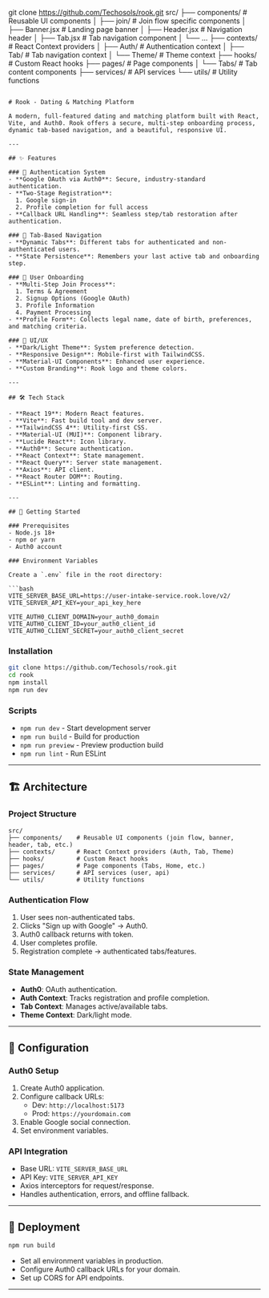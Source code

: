git clone <https://github.com/Techosols/rook.git>
src/
├── components/          # Reusable UI components
│   ├── join/           # Join flow specific components
│   ├── Banner.jsx      # Landing page banner
│   ├── Header.jsx      # Navigation header
│   ├── Tab.jsx         # Tab navigation component
│   └── ...
├── contexts/           # React Context providers
│   ├── Auth/          # Authentication context
│   ├── Tab/           # Tab navigation context
│   └── Theme/         # Theme context
├── hooks/             # Custom React hooks
├── pages/             # Page components
│   └── Tabs/          # Tab content components
├── services/          # API services
└── utils/             # Utility functions
```

# Rook - Dating & Matching Platform

A modern, full-featured dating and matching platform built with React, Vite, and Auth0. Rook offers a secure, multi-step onboarding process, dynamic tab-based navigation, and a beautiful, responsive UI.

---

## ✨ Features

### 🔐 Authentication System
- **Google OAuth via Auth0**: Secure, industry-standard authentication.
- **Two-Stage Registration**: 
  1. Google sign-in
  2. Profile completion for full access
- **Callback URL Handling**: Seamless step/tab restoration after authentication.

### 📱 Tab-Based Navigation
- **Dynamic Tabs**: Different tabs for authenticated and non-authenticated users.
- **State Persistence**: Remembers your last active tab and onboarding step.

### 👤 User Onboarding
- **Multi-Step Join Process**:
  1. Terms & Agreement
  2. Signup Options (Google OAuth)
  3. Profile Information
  4. Payment Processing
- **Profile Form**: Collects legal name, date of birth, preferences, and matching criteria.

### 🎨 UI/UX
- **Dark/Light Theme**: System preference detection.
- **Responsive Design**: Mobile-first with TailwindCSS.
- **Material-UI Components**: Enhanced user experience.
- **Custom Branding**: Rook logo and theme colors.

---

## 🛠️ Tech Stack

- **React 19**: Modern React features.
- **Vite**: Fast build tool and dev server.
- **TailwindCSS 4**: Utility-first CSS.
- **Material-UI (MUI)**: Component library.
- **Lucide React**: Icon library.
- **Auth0**: Secure authentication.
- **React Context**: State management.
- **React Query**: Server state management.
- **Axios**: API client.
- **React Router DOM**: Routing.
- **ESLint**: Linting and formatting.

---

## 🚀 Getting Started

### Prerequisites
- Node.js 18+
- npm or yarn
- Auth0 account

### Environment Variables

Create a `.env` file in the root directory:

```bash
VITE_SERVER_BASE_URL=https://user-intake-service.rook.love/v2/
VITE_SERVER_API_KEY=your_api_key_here

VITE_AUTH0_CLIENT_DOMAIN=your_auth0_domain
VITE_AUTH0_CLIENT_ID=your_auth0_client_id
VITE_AUTH0_CLIENT_SECRET=your_auth0_client_secret
```

### Installation

```bash
git clone https://github.com/Techosols/rook.git
cd rook
npm install
npm run dev
```

### Scripts

- `npm run dev` - Start development server
- `npm run build` - Build for production
- `npm run preview` - Preview production build
- `npm run lint` - Run ESLint

---

## 🏗️ Architecture

### Project Structure

```
src/
├── components/    # Reusable UI components (join flow, banner, header, tab, etc.)
├── contexts/      # React Context providers (Auth, Tab, Theme)
├── hooks/         # Custom React hooks
├── pages/         # Page components (Tabs, Home, etc.)
├── services/      # API services (user, api)
└── utils/         # Utility functions
```

### Authentication Flow

1. User sees non-authenticated tabs.
2. Clicks "Sign up with Google" → Auth0.
3. Auth0 callback returns with token.
4. User completes profile.
5. Registration complete → authenticated tabs/features.

### State Management

- **Auth0**: OAuth authentication.
- **Auth Context**: Tracks registration and profile completion.
- **Tab Context**: Manages active/available tabs.
- **Theme Context**: Dark/light mode.

---

## 🔧 Configuration

### Auth0 Setup

1. Create Auth0 application.
2. Configure callback URLs:
   - Dev: `http://localhost:5173`
   - Prod: `https://yourdomain.com`
3. Enable Google social connection.
4. Set environment variables.

### API Integration

- Base URL: `VITE_SERVER_BASE_URL`
- API Key: `VITE_SERVER_API_KEY`
- Axios interceptors for request/response.
- Handles authentication, errors, and offline fallback.

---

## 🚢 Deployment

```bash
npm run build
```

- Set all environment variables in production.
- Configure Auth0 callback URLs for your domain.
- Set up CORS for API endpoints.

---


